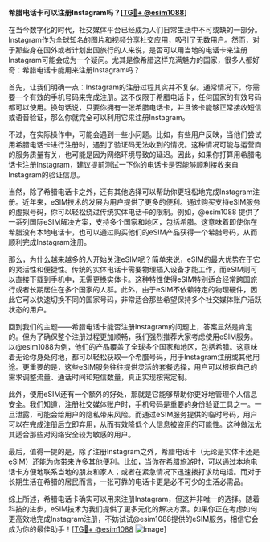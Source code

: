 **希腊电话卡可以注册Instagram吗？[[TG💪+ @esim1088](https://t.me/s/esim1088)]**

在当今数字化的时代，社交媒体平台已经成为人们日常生活中不可或缺的一部分。Instagram作为全球知名的图片和视频分享社交应用，吸引了无数用户。然而，对于那些身在国外或者计划出国旅行的人来说，是否可以用当地的电话卡来注册Instagram可能会成为一个疑问。尤其是像希腊这样充满魅力的国家，很多人都好奇：希腊电话卡能用来注册Instagram吗？

首先，让我们明确一点：Instagram的注册过程其实并不复杂。通常情况下，你需要一个有效的手机号码来完成注册。这不仅限于希腊电话卡，任何国家的有效号码都可以使用。换句话说，只要你拥有一张希腊电话卡，并且该卡能够正常接收短信或语音验证，那么你就完全可以利用它来注册Instagram。

不过，在实际操作中，可能会遇到一些小问题。比如，有些用户反映，当他们尝试用希腊电话卡进行注册时，遇到了验证码无法收到的情况。这种情况可能与运营商的服务质量有关，也可能是因为网络环境导致的延迟。因此，如果你打算用希腊电话卡注册Instagram，建议提前测试一下你的电话卡是否能够顺利接收来自Instagram的验证信息。

当然，除了希腊电话卡之外，还有其他选择可以帮助你更轻松地完成Instagram注册。近年来，eSIM技术的发展为用户提供了更多的便利。通过购买支持eSIM服务的虚拟号码，你可以轻松绕过传统实体电话卡的限制。例如，@esim1088 提供了一系列国际eSIM解决方案，支持多个国家和地区，包括希腊。这意味着即使你在希腊没有本地电话卡，也可以通过购买他们的eSIM产品获得一个希腊号码，从而顺利完成Instagram注册。

那么，为什么越来越多的人开始关注eSIM呢？简单来说，eSIM的最大优势在于它的灵活性和便捷性。传统的实体电话卡需要物理插入设备才能工作，而eSIM则可以直接下载到手机中，无需更换实体卡。这种特性使得eSIM特别适合经常跨国旅行或者长期居住在多个国家的人群。此外，由于eSIM不依赖特定的物理硬件，因此它可以快速切换不同的国家号码，非常适合那些希望保持多个社交媒体账户活跃状态的用户。

回到我们的主题——希腊电话卡能否注册Instagram的问题上，答案显然是肯定的。但为了确保整个注册过程更加顺畅，我们强烈推荐大家考虑使用eSIM服务。以@esim1088为例，他们的产品覆盖了全球多个国家和地区，包括希腊。这意味着无论你身处何地，都可以轻松获取一个希腊号码，用于Instagram注册或其他用途。更重要的是，这些eSIM服务往往提供灵活的套餐选择，用户可以根据自己的需求调整流量、通话时间和短信数量，真正实现按需定制。

此外，使用eSIM还有一个额外的好处，那就是它能够帮助你更好地管理个人信息安全。我们知道，注册社交媒体账户时，手机号码是重要的身份验证工具之一。一旦泄露，可能会给用户的隐私带来风险。而通过eSIM服务提供的临时号码，用户可以在完成注册后立即弃用，从而有效降低个人信息被盗用的可能性。这种做法尤其适合那些对网络安全较为敏感的用户。

最后，值得一提的是，除了注册Instagram之外，希腊电话卡（无论是实体卡还是eSIM）还能为你带来许多其他便利。比如，当你在希腊旅游时，可以通过本地电话卡方便地联系当地的朋友和家人；或者在紧急情况下迅速拨打求助电话。而对于长期生活在希腊的居民而言，一张可靠的电话卡更是必不可少的生活必需品。

综上所述，希腊电话卡确实可以用来注册Instagram，但这并非唯一的选择。随着科技的进步，eSIM技术为我们提供了更多元化的解决方案。如果你正在考虑如何更高效地完成Instagram注册，不妨试试@esim1088提供的eSIM服务，相信它会成为你的最佳助手！[[TG💪+ @esim1088](https://t.me/s/esim1088) ![Image](https://i.postimg.cc/4NQfJmqS/Snipaste-2025-05-13-00-14-12.png)]